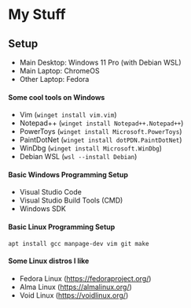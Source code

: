 # My Stuff

## Setup
- Main Desktop: Windows 11 Pro (with Debian WSL)
- Main Laptop: ChromeOS
- Other Laptop: Fedora

#### Some cool tools on Windows
- Vim (```winget install vim.vim```)
- Notepad++ (```winget install Notepad++.Notepad++```)
- PowerToys (```winget install Microsoft.PowerToys```)
- PaintDotNet (```winget install dotPDN.PaintDotNet```)
- WinDbg (```winget install Microsoft.WinDbg```)
- Debian WSL (```wsl --install Debian```)

#### Basic Windows Programming Setup
- Visual Studio Code
- Visual Studio Build Tools (CMD)
- Windows SDK

#### Basic Linux Programming Setup
```apt install gcc manpage-dev vim git make```

#### Some Linux distros I like
- Fedora Linux (https://fedoraproject.org/)
- Alma Linux (https://almalinux.org/)
- Void Linux (https://voidlinux.org/)